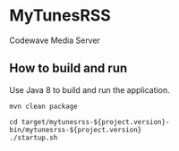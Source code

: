 # MyTunesRSS
Codewave Media Server

## How to build and run

Use Java 8 to build and run the application.

`mvn clean package`

```
cd target/mytunesrss-${project.version}-bin/mytunesrss-${project.version}
./startup.sh
```
